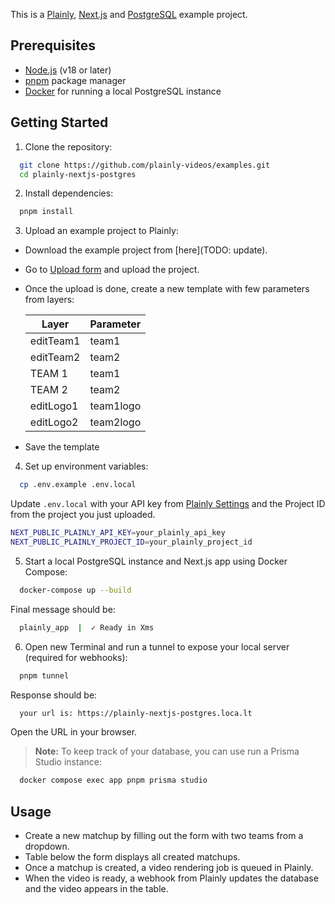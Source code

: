 This is a [Plainly](https://www.plainlyvideos.com/), [Next.js](https://nextjs.org) and [PostgreSQL](https://www.postgresql.org/) example project.

## Prerequisites

- [Node.js](https://nodejs.org/) (v18 or later)
- [pnpm](https://pnpm.io/) package manager
- [Docker](https://www.docker.com/) for running a local PostgreSQL instance

## Getting Started

1. Clone the repository:

```bash
  git clone https://github.com/plainly-videos/examples.git
  cd plainly-nextjs-postgres
```
2. Install dependencies:

```bash
  pnpm install
```

3. Upload an example project to Plainly:
- Download the example project from [here](TODO: update).
- Go to [Upload form](https://app.plainlyvideos.com/dashboard/projects/create) and upload the project.
- Once the upload is done, create a new template with few parameters from layers:

  | Layer | Parameter |
  |--------|-----------------|
  | editTeam1 | team1 |
  | editTeam2 | team2 |
  | TEAM 1    | team1 |
  | TEAM 2    | team2 |
  | editLogo1 | team1logo |
  | editLogo2 | team2logo |

- Save the template

4. Set up environment variables:

```bash
  cp .env.example .env.local
```

Update `.env.local` with your API key from [Plainly Settings](https://app.plainlyvideos.com/dashboard/user/settings/general) and the Project ID from the project you just uploaded.
```bash
NEXT_PUBLIC_PLAINLY_API_KEY=your_plainly_api_key
NEXT_PUBLIC_PLAINLY_PROJECT_ID=your_plainly_project_id
```

5. Start a local PostgreSQL instance and Next.js app using Docker Compose:

```bash
  docker-compose up --build
```

Final message should be:
```bash
  plainly_app  |  ✓ Ready in Xms
```

6. Open new Terminal and run a tunnel to expose your local server (required for webhooks):
```bash
  pnpm tunnel
```

Response should be:
```bash
  your url is: https://plainly-nextjs-postgres.loca.lt
```

Open the URL in your browser.

> **Note:** To keep track of your database, you can use run a Prisma Studio instance:
```bash
  docker compose exec app pnpm prisma studio 
```


## Usage

- Create a new matchup by filling out the form with two teams from a dropdown.
- Table below the form displays all created matchups.
- Once a matchup is created, a video rendering job is queued in Plainly.
- When the video is ready, a webhook from Plainly updates the database and the video appears in the table.